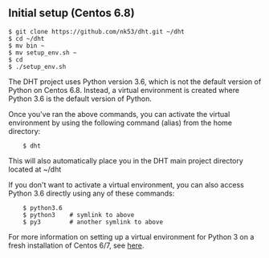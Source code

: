 ## Initial setup (Centos 6.8)

```
$ git clone https://github.com/nk53/dht.git ~/dht
$ cd ~/dht
$ mv bin ~
$ mv setup_env.sh ~
$ cd
$ ./setup_env.sh
```

The DHT project uses Python version 3.6, which is not the default version
of Python on Centos 6.8. Instead, a virtual environment is created where
Python 3.6 is the default version of Python.

Once you've ran the above commands, you can activate the virtual
environment by using the following command (alias) from the home directory:
```
    $ dht
```
This will also automatically place you in the DHT main project directory
located at ~/dht

If you don't want to activate a virtual environment, you can also access
Python 3.6 directly using any of these commands:
```
    $ python3.6
    $ python3    # symlink to above
    $ py3        # another symlink to above
```
For more information on setting up a virtual environment for Python 3 on a
fresh installation of Centos 6/7, see [here](https://www.digitalocean.com/community/tutorials/how-to-install-python-3-and-set-up-a-local-programming-environment-on-centos-7).
